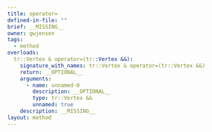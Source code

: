 ```yaml
---
title: operator=
defined-in-file: ""
brief: __MISSING__
owner: gwjensen
tags:
  - method
overloads:
  tr::Vertex & operator=(tr::Vertex &&):
    signature_with_names: tr::Vertex & operator=(tr::Vertex &&)
    return: __OPTIONAL__
    arguments:
      - name: unnamed-0
        description: __OPTIONAL__
        type: tr::Vertex &&
        unnamed: true
    description: __MISSING__
layout: method
---
```


